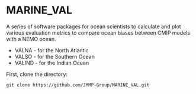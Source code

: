 # MARINE_VAL

A series of software packages for ocean scientists to calculate and plot various evaluation metrics to compare ocean biases between CMIP models with a NEMO ocean.

* VALNA - for the North Atlantic
* VALSO - for the Southern Ocean
* VALIND - for the Indian Ocean

First, clone the directory:
```
git clone https://github.com/JMMP-Group/MARINE_VAL.git
```
